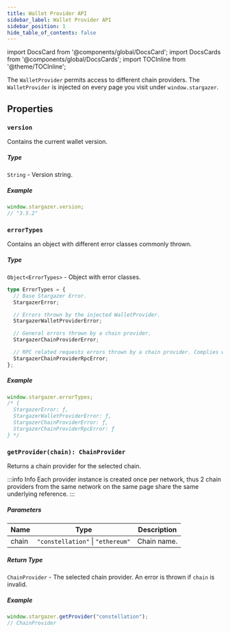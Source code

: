 ```yaml
---
title: Wallet Provider API
sidebar_label: Wallet Provider API
sidebar_position: 1
hide_table_of_contents: false
---
```


import DocsCard from '@components/global/DocsCard';
import DocsCards from '@components/global/DocsCards';
import TOCInline from '@theme/TOCInline';

<head>
  <meta
    name="description"
    content="The WalletProvider permits access to different chain providers. The WalletProvider is injected on every page you visit under window.stargazer."
  />
</head>

<intro-end />

The `WalletProvider` permits access to different chain providers. The `WalletProvider` is injected on every page you visit under `window.stargazer`.

## Properties

### `version`

Contains the current wallet version.

##### Type

`String` - Version string.

##### Example

```typescript title="TypeScript"
window.stargazer.version;
// "3.5.2"
```

### `errorTypes`

Contains an object with different error classes commonly thrown.

##### Type

`Object<ErrorTypes>` - Object with error classes.

```typescript title="ErrorTypes"
type ErrorTypes = {
  // Base Stargazer Error.
  StargazerError;

  // Errors thrown by the injected WalletProvider.
  StargazerWalletProviderError;

  // General errors thrown by a chain provider.
  StargazerChainProviderError;

  // RPC related requests errors thrown by a chain provider. Complies with EIP-1193.
  StargazerChainProviderRpcError;
};
```

##### Example

```typescript title="TypeScript"
window.stargazer.errorTypes;
/* {
  StargazerError: ƒ,
  StargazerWalletProviderError: ƒ, 
  StargazerChainProviderError: ƒ, 
  StargazerChainProviderRpcError: ƒ
} */
```

### `getProvider(chain): ChainProvider`

Returns a chain provider for the selected chain.

:::info Info
Each provider instance is created once per network, thus 2 chain providers from the same network on the same page share the same underlying reference.
:::

##### Parameters

| Name  | Type                              | Description |
| ----- | --------------------------------- | ----------- |
| chain | `"constellation"` \| `"ethereum"` | Chain name. |

##### Return Type

`ChainProvider` - The selected chain provider. An error is thrown if `chain` is invalid.

##### Example

```typescript title="TypeScript"
window.stargazer.getProvider("constellation");
// ChainProvider
```
